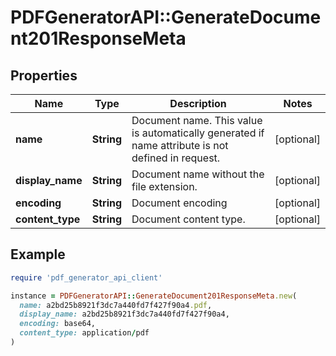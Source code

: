 # PDFGeneratorAPI::GenerateDocument201ResponseMeta

## Properties

| Name | Type | Description | Notes |
| ---- | ---- | ----------- | ----- |
| **name** | **String** | Document name. This value is automatically generated if name attribute is not defined in request. | [optional] |
| **display_name** | **String** | Document name without the file extension. | [optional] |
| **encoding** | **String** | Document encoding | [optional] |
| **content_type** | **String** | Document content type. | [optional] |

## Example

```ruby
require 'pdf_generator_api_client'

instance = PDFGeneratorAPI::GenerateDocument201ResponseMeta.new(
  name: a2bd25b8921f3dc7a440fd7f427f90a4.pdf,
  display_name: a2bd25b8921f3dc7a440fd7f427f90a4,
  encoding: base64,
  content_type: application/pdf
)
```

